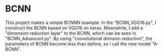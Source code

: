 # BCNN
This project makes a simple BCNNN example. In the "BCNN_VGG16.py", I construct the BCNN based on VGG16 on keras. Meanwhile,  I add a "dimension reduction layer" to the BCNN, which can be seen in "BCNN_Advanced.py". By using "convolutional dimision reduction", the parameters of BCNN become less than before, so I call the new model "A-BCNN".
